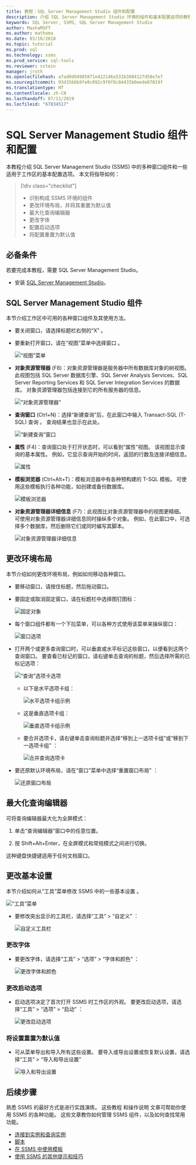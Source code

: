 ```yaml
---
title: 教程：SQL Server Management Studio 组件和配置
description: 介绍 SQL Server Management Studio 环境的组件和基本配置选项的教程。
keywords: SQL Server, SSMS, SQL Server Management Studio
author: MashaMSFT
ms.author: mathoma
ms.date: 03/16/2018
ms.topic: tutorial
ms.prod: sql
ms.technology: ssms
ms.prod_service: sql-tools
ms.reviewer: sstein
manager: jroth
ms.openlocfilehash: a7ad0d94985871e422146a531b3084127d58e7e7
ms.sourcegitcommit: 93d1566b9fe0c092c9f0f8c84435b0eede07019f
ms.translationtype: HT
ms.contentlocale: zh-CN
ms.lasthandoff: 07/11/2019
ms.locfileid: "67834517"
---
```

# <a name="sql-server-management-studio-components-and-configuration"></a>SQL Server Management Studio 组件和配置

本教程介绍 SQL Server Management Studio (SSMS) 中的多种窗口组件和一些适用于工作区的基本配置选项。 本文将指导如何： 

> [!div class="checklist"]
> * 识别构成 SSMS 环境的组件
> * 更改环境布局，并将其重置为默认值
> * 最大化查询编辑器
> * 更改字体
> * 配置启动选项
> * 将配置重置为默认值

## <a name="prerequisites"></a>必备条件

若要完成本教程，需要 SQL Server Management Studio。  

* 安装 [SQL Server Management Studio](https://docs.microsoft.com/sql/ssms/download-sql-server-management-studio-ssms)。

## <a name="sql-server-management-studio-components"></a>SQL Server Management Studio 组件

本节介绍工作区中可用的各种窗口组件及其使用方法。

* 要关闭窗口，请选择标题栏右侧的“X”  。
* 要重新打开窗口，请在“视图”菜单中选择窗口  。

    ![“视图”菜单](media/ssms-configuration/viewmenu.png)

* **对象资源管理器** (F8)：对象资源管理器是服务器中所有数据库对象的树视图。 此视图包括 SQL Server 数据库引擎、SQL Server Analysis Services、SQL Server Reporting Services 和 SQL Server Integration Services 的数据库。 对象资源管理器包括连接到它的所有服务器的信息。 

    ![“对象资源管理器”](media/ssms-configuration/objectexplorer.png)
* **查询窗口** (Ctrl+N)：选择“新建查询”后，在此窗口中输入 Transact-SQL (T-SQL) 查询  。 查询结果也显示在此处。

    ![“新建查询”窗口](media/ssms-configuration/newquery.png)

* **属性** (F4)：查询窗口处于打开状态时，可以看到“属性”视图。 该视图显示查询的基本属性。 例如，它显示查询开始的时间，返回的行数及连接详细信息。  

    ![属性](media/ssms-configuration/properties.png)

* **模板浏览器** (Ctrl+Alt+T)：模板浏览器中有各种预构建的 T-SQL 模板。 可使用这些模板执行各种功能，如创建或备份数据库。 

    ![模板浏览器](media/ssms-configuration/templates.png)

* **对象资源管理器详细信息** (F7)：此视图比对象资源管理器中的视图更精细。 可使用对象资源管理器详细信息同时操纵多个对象。 例如，在此窗口中，可选择多个数据库，然后删除它们或同时编写其脚本。 

    ![对象资源管理器详细信息](media/ssms-configuration/objectexplorerdetails.PNG) 

## <a name="change-the-environment-layout"></a>更改环境布局 

本节介绍如何更改环境布局，例如如何移动各种窗口。 

* 要移动窗口，请按住标题，然后拖动窗口。 
* 要固定或取消固定窗口，请在标题栏中选择图钉图标：

    ![固定对象](media/ssms-configuration/pushpin.png)

* 每个窗口组件都有一个下拉菜单，可以各种方式使用该菜单来操纵窗口： 

    ![窗口选项](media/ssms-configuration/windowoptions.png)

* 打开两个或更多查询窗口时，可以垂直或水平标记这些窗口，以便看到这两个查询窗口。 要查看已标记的窗口，请右键单击查询的标题，然后选择所需的已标记选项：

    ![“查询”选项卡选项](media/ssms-configuration/querytabbedoptions.png)

    * 以下是水平选项卡组：

      ![水平选项卡组示例](media/ssms-configuration/horizontaltab.png)

    * 这是垂直选项卡组：

      ![垂直选项卡组示例](media/ssms-configuration/verticaltabgroup.png)

    * 要合并选项卡，请右键单击查询标题并选择“移到上一选项卡组”或“移到下一选项卡组”   ：

      ![合并查询选项卡](media/ssms-configuration/mergetabgroups.png)

* 要还原默认环境布局，请在“窗口”菜单中选择“重置窗口布局”   ：

    ![还原窗口布局](media/ssms-configuration/resetwindowlayout.png)

## <a name="maximize-query-editor"></a>最大化查询编辑器

可将查询编辑器最大化为全屏模式：

1. 单击“查询编辑器”窗口中的任意位置。

2. 按 Shift+Alt+Enter，在全屏模式和常规模式之间进行切换。 

这种键盘快捷键适用于任何文档窗口。 

## <a name="change-basic-settings"></a>更改基本设置

本节介绍如何从“工具”菜单修改 SSMS 中的一些基本设置  。

  ![“工具”菜单](media/ssms-configuration/tools.png)

* 要修改突出显示的工具栏，请选择“工具” > “自定义”   ：

    ![自定义工具栏](media/ssms-configuration/toolbar.png)

### <a name="change-the-font"></a>更改字体

* 要更改字体，请选择“工具” > “选项” > “字体和颜色”    ：

     ![更改字体和颜色](media/ssms-configuration/fontsandcolors.png)

### <a name="change-startup-options"></a>更改启动选项

* 启动选项决定了首次打开 SSMS 时工作区的外观。 要更改启动选项，请选择“工具” > “选项” > “启动”    ：

    ![更改启动选项](media/ssms-configuration/startup.png)

### <a name="reset-settings-to-the-default"></a>将设置重置为默认值

* 可从菜单导出和导入所有这些设置。 要导入或导出设置或恢复默认设置，请选择“工具” > “导入和导出设置”   

    ![导入和导出设置](media/ssms-configuration/settings.png)

## <a name="next-steps"></a>后续步骤

熟悉 SSMS 的最好方式是进行实践演练。 这些教程  和操作说明  文章可帮助你使用 SSMS 的各种功能。  这些文章教你如何管理 SSMS 组件，以及如何查找常用功能。

* [连接到实例和查询实例](connect-query-sql-server.md)
* [脚本](scripting-ssms.md)
* [在 SSMS 中使用模板](../template/templates-ssms.md)
* [使用 SSMS 的其他提示和技巧](ssms-tricks.md)